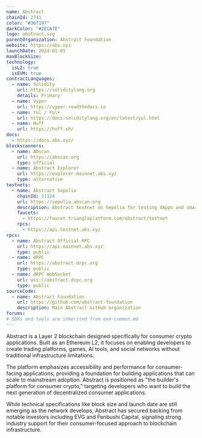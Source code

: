 ```yaml
---
name: Abstract
chainId: 2741
color: "#36f197"
darkColor: "#2ECA7E"
logo: abstract.svg
parentOrganization: Abstract Foundation
website: https://abs.xyz
launchDate: 2024-01-01
maxBlockSize: 
technology:
  isL2: true
  isEVM: true
contractLanguages:
  - name: Solidity
    url: https://soliditylang.org
    details: Primary
  - name: Vyper
    url: https://vyper.readthedocs.io
  - name: Yul / Yul+
    url: https://docs.soliditylang.org/en/latest/yul.html
  - name: Huff
    url: https://huff.sh/
docs:
  - https://docs.abs.xyz/
blockscanners:
  - name: Abscan
    url: https://abscan.org
    type: official
  - name: Abstract Explorer
    url: https://explorer.mainnet.abs.xyz
    type: alternative
testnets:
  - name: Abstract Sepolia
    chainId: 11124
    url: https://sepolia.abscan.org
    description: Abstract testnet on Sepolia for testing dApps and smart contracts.
    faucets:
      - https://faucet.triangleplatform.com/abstract/testnet
    rpcs:
      - https://api.testnet.abs.xyz
rpcs:
  - name: Abstract Official RPC
    url: https://api.mainnet.abs.xyz
    type: public
  - name: dRPC
    url: https://abstract.drpc.org
    type: public
  - name: dRPC WebSocket
    url: wss://abstract.drpc.org
    type: public
sourceCode:
  - name: Abstract Foundation
    url: https://github.com/abstract-foundation
    description: Main Abstract GitHub organization
forums:
# SDKs and tools are inherited from evm-common.md
---
```


Abstract is a Layer 2 blockchain designed specifically for consumer crypto applications. Built as an Ethereum L2, it focuses on enabling developers to create trading platforms, games, AI tools, and social networks without traditional infrastructure limitations.

The platform emphasizes accessibility and performance for consumer-facing applications, providing a foundation for building applications that can scale to mainstream adoption. Abstract is positioned as "the builder's platform for consumer crypto," targeting developers who want to build the next generation of decentralized consumer applications.

While technical specifications like block size and launch date are still emerging as the network develops, Abstract has secured backing from notable investors including EVG and Fenbushi Capital, signaling strong industry support for their consumer-focused approach to blockchain infrastructure.
